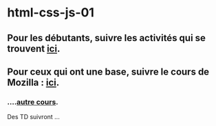 # html-css-js-01

## Pour les débutants, suivre les activités qui se trouvent [ici](https://pixees.fr/informatiquelycee/jbase_intro.html).

## Pour ceux qui ont une base, suivre le cours de Mozilla : [ici](https://developer.mozilla.org/fr/docs/Apprendre/JavaScript).

### ....[autre cours](https://openclassrooms.com/fr/courses/2984401-apprenez-a-coder-avec-javascript/2984431-3-2-1-codez).

Des TD suivront ...

